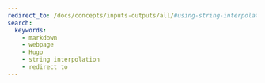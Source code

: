 ```yaml
---
redirect_to: /docs/concepts/inputs-outputs/all/#using-string-interpolation
search:
  keywords:
    - markdown
    - webpage
    - Hugo
    - string interpolation
    - redirect to
---
```



